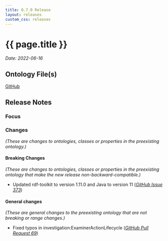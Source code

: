```yaml
---
title: 0.7.0 Release
layout: releases
custom_css: releases
---
```


# {{ page.title }}

*Date: 2022-06-16*

## Ontology File(s)

[GitHub](https://github.com/casework/CASE/releases/tag/0.7.0)


## Release Notes


### Focus



### Changes

*(These are changes to ontologies, classes or properties in the preexisting ontology.)*


#### Breaking Changes

*(These are changes to ontologies, classes or properties in the preexisting ontology that make the new release non-backward-compatible.)*

* Updated rdf-toolkit to version 1.11.0 and Java to version 11 ([*GitHub Issue 373*](https://github.com/ucoProject/UCO/issues/373))

#### General changes

*(These are general changes to the preexisting ontology that are not breaking or range changes.)*

* Fixed typos in investigation:ExaminerActionLifecycle ([*GitHub Pull Request 69*](https://github.com/casework/CASE/pull/69))
